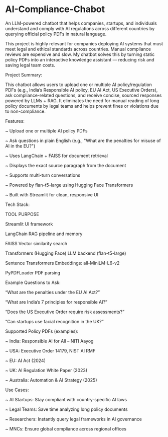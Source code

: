 # AI-Compliance-Chabot

An LLM-powered chatbot that helps companies, startups, and individuals understand and comply with AI regulations across different countries by querying official policy PDFs in natural language.

This project is highly relevant for companies deploying AI systems that must meet legal and ethical standards across countries. Manual compliance reviews are expensive and slow. My chatbot solves this by turning static policy PDFs into an interactive knowledge assistant — reducing risk and saving legal team costs.

Project Summary:

This chatbot allows users to upload one or multiple AI policy/regulation PDFs (e.g., India’s Responsible AI policy, EU AI Act, US Executive Orders), ask compliance-related questions, and receive concise, sourced responses powered by LLMs + RAG. It eliminates the need for manual reading of long policy documents by legal teams and helps prevent fines or violations due to non-compliance.

Features:

~ Upload one or multiple AI policy PDFs

~ Ask questions in plain English (e.g., "What are the penalties for misuse of AI in the EU?")

~ Uses LangChain + FAISS for document retrieval

~ Displays the exact source paragraph from the document

~ Supports multi-turn conversations

~ Powered by flan-t5-large using Hugging Face Transformers

~ Built with Streamlit for clean, responsive UI

Tech Stack:

TOOL	                          PURPOSE

Streamlit	                      UI framework

LangChain	                      RAG pipeline and memory

FAISS	                          Vector similarity search

Transformers (Hugging Face)	    LLM backend (flan-t5-large)

Sentence Transformers	          Embeddings: all-MiniLM-L6-v2

PyPDFLoader	                    PDF parsing


Example Questions to Ask:

“What are the penalties under the EU AI Act?”

“What are India’s 7 principles for responsible AI?”

“Does the US Executive Order require risk assessments?”

“Can startups use facial recognition in the UK?”


Supported Policy PDFs (examples):

~ India: Responsible AI for All – NITI Aayog

~ USA: Executive Order 14179, NIST AI RMF

~ EU: AI Act (2024)

~ UK: AI Regulation White Paper (2023)

~ Australia: Automation & AI Strategy (2025)

Use Cases:

~ AI Startups: Stay compliant with country-specific AI laws

~ Legal Teams: Save time analyzing long policy documents

~ Researchers: Instantly query legal frameworks in AI governance

~ MNCs: Ensure global compliance across regional offices

